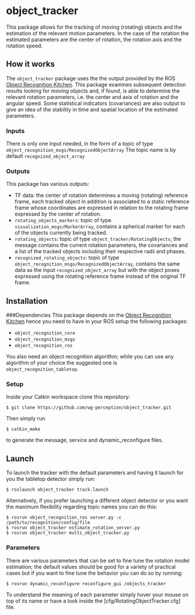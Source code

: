 object_tracker
==============
This package allows for the tracking of moving (rotating) objects
and the estimation of the relevant motion parameters.
In the case of the rotation the estimated parameters are the center of
rotation, the rotation axis and the rotation speed.

How it works
------------
The `object_tracker` package uses the the output provided by the ROS
[Object Recognition Kitchen]. This package examines subsequent detection
results looking for moving objects and, if found, is able to determine
the relevant rotation parameters, i.e. the center and axis of rotation
and the angular speed. Some statistical indicators (covariances) are also
output to give an idea of the stability in time and spatial location of
the estimated parameters.

[Object Recognition Kitchen]: http://ecto.willowgarage.com/recognition/

### Inputs
There is only one input needed, in the form of a topic of type
`object_recognition_msgs/RecognizedObjectArray`
The topic name is by default `recognized_object_array`

### Outputs
This package has various outputs:

- TF data: the center of rotation determines a moving (rotating)
  reference frame, each tracked object in addition is associated to a
  static reference frame whose coordinates are expressed in relation to
  the rotating frame expressed by the center of rotation.
- `rotating_objects_markers`: topic of type 
  `visualization_msgs/MarkerArray`, contains a spherical marker for
  each of the objects currently being 
  tracked.
- `rotating_objects`: topic of type `object_tracker/RotatingObjects`; the
  message contains the current rotation parameters, the covariances and
  a list of the tracked objects including their respective radii and
  phases.
- `recognized_rotating_objects`: topic of type
  `object_recognition_msgs/RecognizedObjectArray`, contains the same data
  as the input `recognized_object_array` but with the object poses
  expressed using the rotating reference frame instead of the
  original TF frame.

Installation
------------
###Dependencies
This package depends on the [Object Recognition Kitchen] hence you need to have in your ROS setup the following packages:

- `object_recognition_core`
- `object_recognition_msgs`
- `object_recognition_ros`

You also need an object recognition algorithm; while you can use any
algorithm of your choice the suggested one is 
`object_recognition_tabletop`.

### Setup
Inside your Catkin workspace clone this repository:

	$ git clone https://github.com/wg-perception/object_tracker.git
Then simply run 

	$ catkin_make
to generate the message, service and dynamic_reconfigure files.

Launch
------
To launch the tracker with the default parameters and having it launch for you the tabletop detector simply run:

	$ roslaunch object_tracker track.launch

Alternatively, if you prefer launching a different object detector or you want the maximum flexibility regarding topic names you can do this:

	$ rosrun object_recognition_ros server.py -c /path/to/recognition/config/file
	$ rosrun object_tracker estimate_rotation_server.py
	$ rosrun object_tracker multi_object_tracker.py

### Parameters
There are various parameters that can be set to fine tune the rotation 
model estimation; the default values should be good for a variety of 
practical cases but if you want to fine tune the behavior you can do so 
by running:

	$ rosrun dynamic_reconfigure reconfigure_gui /objects_tracker

To understand the meaning of each parameter simply hover your mouse on
top of its name or have a look inside the [cfg/RotatingObjectTracker.cfg]
file.

